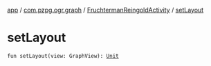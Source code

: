 [app](../../index.md) / [com.pzpg.ogr.graph](../index.md) / [FruchtermanReingoldActivity](index.md) / [setLayout](./set-layout.md)

# setLayout

`fun setLayout(view: GraphView): `[`Unit`](https://kotlinlang.org/api/latest/jvm/stdlib/kotlin/-unit/index.html)